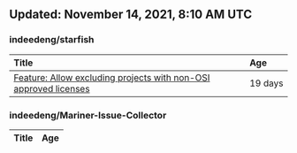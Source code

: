## Updated: November 14, 2021, 8:10 AM UTC


### indeedeng/starfish
|**Title**|**Age**|
|:----|:----|
|[Feature: Allow excluding projects with non-OSI approved licenses](https://github.com/indeedeng/starfish/issues/126)|19&nbsp;days|


### indeedeng/Mariner-Issue-Collector
|**Title**|**Age**|
|:----|:----|